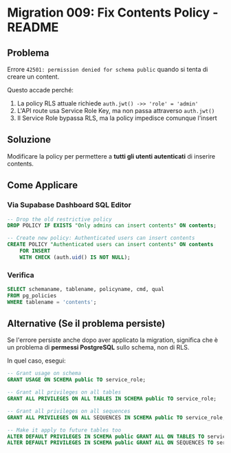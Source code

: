 # Migration 009: Fix Contents Policy - README

## Problema

Errore `42501: permission denied for schema public` quando si tenta di creare un content.

Questo accade perché:

1. La policy RLS attuale richiede `auth.jwt() ->> 'role' = 'admin'`
2. L'API route usa Service Role Key, ma non passa attraverso `auth.jwt()`
3. Il Service Role bypassa RLS, ma la policy impedisce comunque l'insert

## Soluzione

Modificare la policy per permettere a **tutti gli utenti autenticati** di inserire contents.

## Come Applicare

### Via Supabase Dashboard SQL Editor

```sql
-- Drop the old restrictive policy
DROP POLICY IF EXISTS "Only admins can insert contents" ON contents;

-- Create new policy: Authenticated users can insert contents
CREATE POLICY "Authenticated users can insert contents" ON contents
    FOR INSERT
    WITH CHECK (auth.uid() IS NOT NULL);
```

### Verifica

```sql
SELECT schemaname, tablename, policyname, cmd, qual
FROM pg_policies
WHERE tablename = 'contents';
```

## Alternative (Se il problema persiste)

Se l'errore persiste anche dopo aver applicato la migration, significa che è un problema di **permessi PostgreSQL** sullo schema, non di RLS.

In quel caso, esegui:

```sql
-- Grant usage on schema
GRANT USAGE ON SCHEMA public TO service_role;

-- Grant all privileges on all tables
GRANT ALL PRIVILEGES ON ALL TABLES IN SCHEMA public TO service_role;

-- Grant all privileges on all sequences
GRANT ALL PRIVILEGES ON ALL SEQUENCES IN SCHEMA public TO service_role;

-- Make it apply to future tables too
ALTER DEFAULT PRIVILEGES IN SCHEMA public GRANT ALL ON TABLES TO service_role;
ALTER DEFAULT PRIVILEGES IN SCHEMA public GRANT ALL ON SEQUENCES TO service_role;
```
